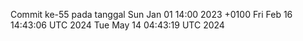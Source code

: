 Commit ke-55 pada tanggal Sun Jan 01 14:00 2023 +0100
Fri Feb 16 14:43:06 UTC 2024
Tue May 14 04:43:19 UTC 2024
